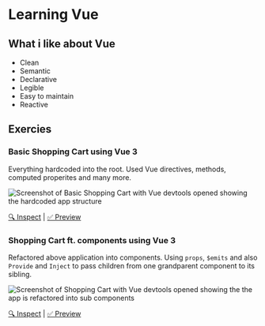 # Learning Vue

## What i like about Vue

- Clean
- Semantic
- Declarative
- Legible
- Easy to maintain
- Reactive

## Exercies

### Basic Shopping Cart using Vue 3

Everything hardcoded into the root. Used Vue directives, methods, computed properites and many more.

  <img src="https://user-images.githubusercontent.com/34814964/141605629-c2c0c4bb-4888-4a21-af59-e2002c086b00.png" alt="Screenshot of Basic Shopping Cart with Vue devtools opened showing the hardcoded app structure"/>

[🔍 Inspect](https://github.com/zeshhaan/learning-vue3/tree/exercise/directives%2Fshopping-cart) | [✅ Preview](https://learning-vue3-git-exercise-directivesshopping-cart-zshn.vercel.app/)

### Shopping Cart ft. components using Vue 3

Refactored above application into components. Using `props`, `$emits` and also `Provide` and `Inject` to pass children from one grandparent component to its sibling.

  <img src="https://user-images.githubusercontent.com/34814964/141605795-ead84705-0a2a-455f-93f9-254a1bfc6042.png" alt="Screenshot of Shopping Cart with Vue devtools opened showing the the app is refactored into sub components"/>

[🔍 Inspect](https://github.com/zeshhaan/learning-vue3/tree/exercise/directives%2Fshopping-cart-ft-components) | [✅ Preview](https://learning-vue3-git-exercise-directivesshopping-cart-455631-zshn.vercel.app/)
